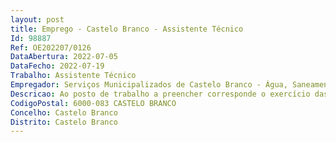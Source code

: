 ```yaml
--- 
layout: post
title: Emprego - Castelo Branco - Assistente Técnico
Id: 98887
Ref: OE202207/0126
DataAbertura: 2022-07-05
DataFecho: 2022-07-19
Trabalho: Assistente Técnico
Empregador: Serviços Municipalizados de Castelo Branco - Água, Saneamento e Resíduos Urbanos
Descricao: Ao posto de trabalho a preencher corresponde o exercício das funções inerentes à carreira e categoria de Assistente Técnico (grau de complexidade funcional 2), nos termos do mapa anexo a que se refere o n.º 2 do artigo 88.º da LTFP e à caraterização do perfil funcional constante no Anexo I ao Mapa de Pessoal dos Serviços Municipalizados para o ano 2022.
CodigoPostal: 6000-083 CASTELO BRANCO
Concelho: Castelo Branco
Distrito: Castelo Branco
--- 
```

